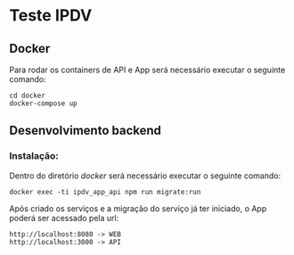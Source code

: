 #  Teste IPDV

## Docker
Para rodar os containers de API e App será necessário executar o seguinte comando:
```
cd docker
docker-compose up
```

## Desenvolvimento backend

### Instalação:

Dentro do diretório _docker_ será necessário executar o seguinte comando:
```
docker exec -ti ipdv_app_api npm run migrate:run
```

Após criado os serviços e a migração do serviço já ter iniciado, o App poderá ser acessado pela url:
```
http://localhost:8080 -> WEB
http://localhost:3000 -> API
```